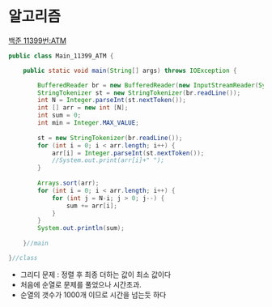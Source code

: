 # 알고리즘
[백준 11399번:ATM](https://www.acmicpc.net/problem/11399)

```java
public class Main_11399_ATM {

	public static void main(String[] args) throws IOException {

		BufferedReader br = new BufferedReader(new InputStreamReader(System.in));
		StringTokenizer st = new StringTokenizer(br.readLine());
		int N = Integer.parseInt(st.nextToken());
		int [] arr = new int [N];
		int sum = 0;
		int min = Integer.MAX_VALUE;
		
		st = new StringTokenizer(br.readLine());
		for (int i = 0; i < arr.length; i++) {
			arr[i] = Integer.parseInt(st.nextToken());
			//System.out.print(arr[i]+" ");
		}
		
		Arrays.sort(arr);
		for (int i = 0; i < arr.length; i++) {
			for (int j = N-i; j > 0; j--) {
				sum += arr[i];
			}
		}
		System.out.println(sum);
		
	}//main

}//class
```
- 그리디 문제 : 정렬 후 최종 더하는 값이 최소 값이다
- 처음에 순열로 문제를 풀었으나 시간초과.
- 순열의 갯수가 1000개 이므로 시간을 넘는듯 하다

